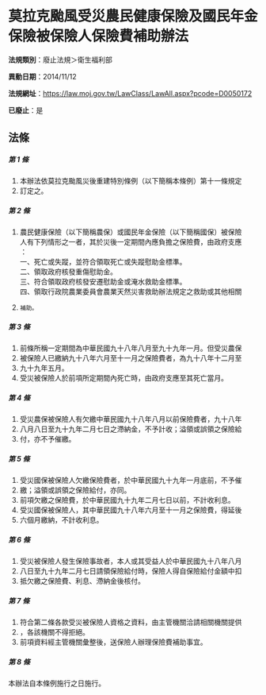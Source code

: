 # 莫拉克颱風受災農民健康保險及國民年金保險被保險人保險費補助辦法

**法規類別**：廢止法規＞衛生福利部

**異動日期**：2014/11/12  

**法規網址**：https://law.moj.gov.tw/LawClass/LawAll.aspx?pcode=D0050172

**已廢止**：是



## 法條
##### 第 1 條
1. 本辦法依莫拉克颱風災後重建特別條例（以下簡稱本條例）第十一條規定
1. 訂定之。

##### 第 2 條
1. 農民健康保險（以下簡稱農保）或國民年金保險（以下簡稱國保）被保險  
人有下列情形之一者，其於災後一定期間內應負擔之保險費，由政府支應  
：  
一、死亡或失蹤，並符合領取死亡或失蹤慰助金標準。  
二、領取政府核發重傷慰助金。  
三、符合領取政府核發安遷慰助金或淹水救助金標準。  
四、領取行政院農業委員會農業天然災害救助辦法規定之救助或其他相關
1.     補助。

##### 第 3 條
1. 前條所稱一定期間為中華民國九十八年八月至九十九年一月。但受災農保
1. 被保險人已繳納九十八年六月至十一月之保險費者，為九十八年十二月至
1. 九十九年五月。
1. 受災被保險人於前項所定期間內死亡時，由政府支應至其死亡當月。

##### 第 4 條
1. 受災農保被保險人有欠繳中華民國九十八年八月以前保險費者，九十八年
1. 八月八日至九十九年二月七日之滯納金，不予計收；溢領或誤領之保險給
1. 付，亦不予催繳。

##### 第 5 條
1. 受災國保被保險人欠繳保險費者，於中華民國九十九年一月底前，不予催
1. 繳；溢領或誤領之保險給付，亦同。
1. 前項欠繳之保險費，於中華民國九十九年二月七日以前，不計收利息。
1. 受災國保被保險人，其中華民國九十八年六月至十一月之保險費，得延後
1. 六個月繳納，不計收利息。

##### 第 6 條
1. 受災被保險人發生保險事故者，本人或其受益人於中華民國九十八年八月
1. 八日至九十九年二月七日請領保險給付時，保險人得自保險給付金額中扣
1. 抵欠繳之保險費、利息、滯納金後核付。

##### 第 7 條
1. 符合第二條各款受災被保險人資格之資料，由主管機關洽請相關機關提供
1. ，各該機關不得拒絕。
1. 前項資料經主管機關彙整後，送保險人辦理保險費補助事宜。

##### 第 8 條
本辦法自本條例施行之日施行。


